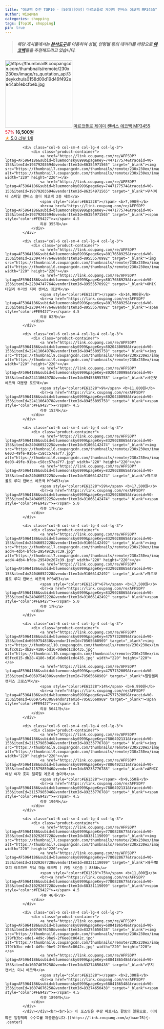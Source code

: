 ```yaml
---
title: "에코백 추천 TOP10 - [50대][여성] 마르코폴로 제이미 캔버스 에코백 MP3455"
author: WiseMan
categories: shopping
tags: [Top10, shopping]
pin: true
---
```


> ##### 해당 게시물에서는 [**분석도구**](https://itemscout.io/)를 이용하여 **성별**, **연령별** 등의 데이터를 바탕으로 [**에코백**](https://link.coupang.com/a/baae76)들을 추천해드리고 있습니다.
<div class="container"><div class="row">
            <div class="col-6 col-sm-4 col-lg-4 col-lg-3">
                <div class="product-container">
                    <a href="https://link.coupang.com/re/AFFSDP?lptag=AF5964186&subid=bluemoonsky6999&pageKey=8333549428&traceid=V0-153&itemId=24061598679&vendorItemId=91081476018" target="_blank"><img src="https://thumbnail8.coupangcdn.com/thumbnails/remote/230x230ex/image/rs_quotation_api/3deykxhu/a0158d00d19d49f492ee44ab1ebcfbeb.jpg" alt="https://thumbnail8.coupangcdn.com/thumbnails/remote/230x230ex/image/rs_quotation_api/3deykxhu/a0158d00d19d49f492ee44ab1ebcfbeb.jpg" width="220" height="220"></a>
                    <a href="https://link.coupang.com/re/AFFSDP?lptag=AF5964186&subid=bluemoonsky6999&pageKey=8333549428&traceid=V0-153&itemId=24061598679&vendorItemId=91081476018" target="_blank">마르코폴로 제이미 캔버스 에코백 MP3455</a>
                    <span style="color:#E61328">57%</span> <b>16,500원</b>
                    <br><a href="https://link.coupang.com/re/AFFSDP?lptag=AF5964186&subid=bluemoonsky6999&pageKey=8333549428&traceid=V0-153&itemId=24061598679&vendorItemId=91081476018" target="_blank"><span style="color:#FE9427">★</span> 5.0
                    리뷰 1개</a>
                </div>
            </div>
            
            <div class="col-6 col-sm-4 col-lg-4 col-lg-3">
                <div class="product-container">
                    <a href="https://link.coupang.com/re/AFFSDP?lptag=AF5964186&subid=bluemoonsky6999&pageKey=7447177574&traceid=V0-153&itemId=19379203694&vendorItemId=86354971565" target="_blank"><img src="https://thumbnail7.coupangcdn.com/thumbnails/remote/230x230ex/image/vendor_inventory/eba2/c699bc122d0d5117f228b5da8b3b084a11d5245aa3ac61b3c9f62834ab79.jpg" alt="https://thumbnail7.coupangcdn.com/thumbnails/remote/230x230ex/image/vendor_inventory/eba2/c699bc122d0d5117f228b5da8b3b084a11d5245aa3ac61b3c9f62834ab79.jpg" width="220" height="220"></a>
                    <a href="https://link.coupang.com/re/AFFSDP?lptag=AF5964186&subid=bluemoonsky6999&pageKey=7447177574&traceid=V0-153&itemId=19379203694&vendorItemId=86354971565" target="_blank">무식이네 스마일 캔버스 숄더 에코백 2종 세트</a>
                    <span style="color:#E61328"></span> <b>7,990원</b>
                    <br><a href="https://link.coupang.com/re/AFFSDP?lptag=AF5964186&subid=bluemoonsky6999&pageKey=7447177574&traceid=V0-153&itemId=19379203694&vendorItemId=86354971565" target="_blank"><span style="color:#FE9427">★</span> 4.5
                    리뷰 355개</a>
                </div>
            </div>
            
            <div class="col-6 col-sm-4 col-lg-4 col-lg-3">
                <div class="product-container">
                    <a href="https://link.coupang.com/re/AFFSDP?lptag=AF5964186&subid=bluemoonsky6999&pageKey=8017658925&traceid=V0-153&itemId=22394747764&vendorItemId=89555570992" target="_blank"><img src="https://thumbnail6.coupangcdn.com/thumbnails/remote/230x230ex/image/vendor_inventory/84ed/0f67cb5f452f31ebc3f708e55539c25af43e4dbc0a4496dfadb043b15e80.png" alt="https://thumbnail6.coupangcdn.com/thumbnails/remote/230x230ex/image/vendor_inventory/84ed/0f67cb5f452f31ebc3f708e55539c25af43e4dbc0a4496dfadb043b15e80.png" width="220" height="220"></a>
                    <a href="https://link.coupang.com/re/AFFSDP?lptag=AF5964186&subid=bluemoonsky6999&pageKey=8017658925&traceid=V0-153&itemId=22394747764&vendorItemId=89555570992" target="_blank">OMIK 데일리 투라인 지퍼 캔버스 에코백</a>
                    <span style="color:#E61328"></span> <b>14,900원</b>
                    <br><a href="https://link.coupang.com/re/AFFSDP?lptag=AF5964186&subid=bluemoonsky6999&pageKey=8017658925&traceid=V0-153&itemId=22394747764&vendorItemId=89555570992" target="_blank"><span style="color:#FE9427">★</span> 4.5
                    리뷰 82개</a>
                </div>
            </div>
            
            <div class="col-6 col-sm-4 col-lg-4 col-lg-3">
                <div class="product-container">
                    <a href="https://link.coupang.com/re/AFFSDP?lptag=AF5964186&subid=bluemoonsky6999&pageKey=8020430098&traceid=V0-153&itemId=22411064978&vendorItemId=89455895758" target="_blank"><img src="https://thumbnail9.coupangcdn.com/thumbnails/remote/230x230ex/image/vendor_inventory/db23/5d5e93ae36e2b4af5d139714c02f286c2fb8a0414dd1f0f15b79e98e8e07.jpg" alt="https://thumbnail9.coupangcdn.com/thumbnails/remote/230x230ex/image/vendor_inventory/db23/5d5e93ae36e2b4af5d139714c02f286c2fb8a0414dd1f0f15b79e98e8e07.jpg" width="220" height="220"></a>
                    <a href="https://link.coupang.com/re/AFFSDP?lptag=AF5964186&subid=bluemoonsky6999&pageKey=8020430098&traceid=V0-153&itemId=22411064978&vendorItemId=89455895758" target="_blank">세련닷 에코백 대용량 토트백</a>
                    <span style="color:#E61328">9%</span> <b>11,800원</b>
                    <br><a href="https://link.coupang.com/re/AFFSDP?lptag=AF5964186&subid=bluemoonsky6999&pageKey=8020430098&traceid=V0-153&itemId=22411064978&vendorItemId=89455895758" target="_blank"><span style="color:#FE9427">★</span> 4.5
                    리뷰 152개</a>
                </div>
            </div>
            
            <div class="col-6 col-sm-4 col-lg-4 col-lg-3">
                <div class="product-container">
                    <a href="https://link.coupang.com/re/AFFSDP?lptag=AF5964186&subid=bluemoonsky6999&pageKey=8329028865&traceid=V0-153&itemId=24046052225&vendorItemId=91066142474" target="_blank"><img src="https://thumbnail6.coupangcdn.com/thumbnails/remote/230x230ex/image/retail/images/2024/09/06/14/9/67dc444d-6e03-49fe-91ba-c58cc57ea7f7.jpg" alt="https://thumbnail6.coupangcdn.com/thumbnails/remote/230x230ex/image/retail/images/2024/09/06/14/9/67dc444d-6e03-49fe-91ba-c58cc57ea7f7.jpg" width="220" height="220"></a>
                    <a href="https://link.coupang.com/re/AFFSDP?lptag=AF5964186&subid=bluemoonsky6999&pageKey=8329028865&traceid=V0-153&itemId=24046052225&vendorItemId=91066142474" target="_blank">마르코폴로 루디 캔버스 에코백 MP3453</a>
                    <span style="color:#E61328">59%</span> <b>17,500원</b>
                    <br><a href="https://link.coupang.com/re/AFFSDP?lptag=AF5964186&subid=bluemoonsky6999&pageKey=8329028865&traceid=V0-153&itemId=24046052225&vendorItemId=91066142474" target="_blank"><span style="color:#FE9427">★</span> 5.0
                    리뷰 1개</a>
                </div>
            </div>
            
            <div class="col-6 col-sm-4 col-lg-4 col-lg-3">
                <div class="product-container">
                    <a href="https://link.coupang.com/re/AFFSDP?lptag=AF5964186&subid=bluemoonsky6999&pageKey=8329028865&traceid=V0-153&itemId=24046052228&vendorItemId=91066142492" target="_blank"><img src="https://thumbnail7.coupangcdn.com/thumbnails/remote/230x230ex/image/retail/images/2024/09/06/14/5/9d0a8d07-add4-4db4-bfda-29549c267c39.jpg" alt="https://thumbnail7.coupangcdn.com/thumbnails/remote/230x230ex/image/retail/images/2024/09/06/14/5/9d0a8d07-add4-4db4-bfda-29549c267c39.jpg" width="220" height="220"></a>
                    <a href="https://link.coupang.com/re/AFFSDP?lptag=AF5964186&subid=bluemoonsky6999&pageKey=8329028865&traceid=V0-153&itemId=24046052228&vendorItemId=91066142492" target="_blank">마르코폴로 루디 캔버스 에코백 MP3453</a>
                    <span style="color:#E61328">67%</span> <b>17,500원</b>
                    <br><a href="https://link.coupang.com/re/AFFSDP?lptag=AF5964186&subid=bluemoonsky6999&pageKey=8329028865&traceid=V0-153&itemId=24046052228&vendorItemId=91066142492" target="_blank"><span style="color:#FE9427">★</span> 5.0
                    리뷰 1개</a>
                </div>
            </div>
            
            <div class="col-6 col-sm-4 col-lg-4 col-lg-3">
                <div class="product-container">
                    <a href="https://link.coupang.com/re/AFFSDP?lptag=AF5964186&subid=bluemoonsky6999&pageKey=4757732009&traceid=V0-153&itemId=6059754830&vendorItemId=70565668969" target="_blank"><img src="https://thumbnail10.coupangcdn.com/thumbnails/remote/230x230ex/image/retail/images/98209840337343-05fcc015-db28-4186-bd16-0de8d1cdc435.jpg" alt="https://thumbnail10.coupangcdn.com/thumbnails/remote/230x230ex/image/retail/images/98209840337343-05fcc015-db28-4186-bd16-0de8d1cdc435.jpg" width="220" height="220"></a>
                    <a href="https://link.coupang.com/re/AFFSDP?lptag=AF5964186&subid=bluemoonsky6999&pageKey=4757732009&traceid=V0-153&itemId=6059754830&vendorItemId=70565668969" target="_blank">말랑젤리 캠퍼스 크로스백</a>
                    <span style="color:#E61328">14%</span> <b>6,990원</b>
                    <br><a href="https://link.coupang.com/re/AFFSDP?lptag=AF5964186&subid=bluemoonsky6999&pageKey=4757732009&traceid=V0-153&itemId=6059754830&vendorItemId=70565668969" target="_blank"><span style="color:#FE9427">★</span> 4.5
                    리뷰 5641개</a>
                </div>
            </div>
            
            <div class="col-6 col-sm-4 col-lg-4 col-lg-3">
                <div class="product-container">
                    <a href="https://link.coupang.com/re/AFFSDP?lptag=AF5964186&subid=bluemoonsky6999&pageKey=7806492131&traceid=V0-153&itemId=21157985046&vendorItemId=89233776788" target="_blank"><img src="https://thumbnail9.coupangcdn.com/thumbnails/remote/230x230ex/image/vendor_inventory/27e2/cac886d49438a262b4a531e873939d93d5a17fb25c2bafc139a762e3199f.jpg" alt="https://thumbnail9.coupangcdn.com/thumbnails/remote/230x230ex/image/vendor_inventory/27e2/cac886d49438a262b4a531e873939d93d5a17fb25c2bafc139a762e3199f.jpg" width="220" height="220"></a>
                    <a href="https://link.coupang.com/re/AFFSDP?lptag=AF5964186&subid=bluemoonsky6999&pageKey=7806492131&traceid=V0-153&itemId=21157985046&vendorItemId=89233776788" target="_blank">APNCC 여성 여자 호피 얼룩말 에코백 숄더백</a>
                    <span style="color:#E61328"></span> <b>9,550원</b>
                    <br><a href="https://link.coupang.com/re/AFFSDP?lptag=AF5964186&subid=bluemoonsky6999&pageKey=7806492131&traceid=V0-153&itemId=21157985046&vendorItemId=89233776788" target="_blank"><span style="color:#FE9427">★</span> 4.5
                    리뷰 190개</a>
                </div>
            </div>
            
            <div class="col-6 col-sm-4 col-lg-4 col-lg-3">
                <div class="product-container">
                    <a href="https://link.coupang.com/re/AFFSDP?lptag=AF5964186&subid=bluemoonsky6999&pageKey=7780828677&traceid=V0-153&itemId=21029267728&vendorItemId=88331119099" target="_blank"><img src="https://thumbnail7.coupangcdn.com/thumbnails/remote/230x230ex/image/vendor_inventory/c95d/4a125124951c49d662684168a8572fbf55b76d6731525891a558e225fec9.jpg" alt="https://thumbnail7.coupangcdn.com/thumbnails/remote/230x230ex/image/vendor_inventory/c95d/4a125124951c49d662684168a8572fbf55b76d6731525891a558e225fec9.jpg" width="220" height="220"></a>
                    <a href="https://link.coupang.com/re/AFFSDP?lptag=AF5964186&subid=bluemoonsky6999&pageKey=7780828677&traceid=V0-153&itemId=21029267728&vendorItemId=88331119099" target="_blank">와우MD 호피 레오파드 무늬 매듭 에코백 [ 키링 사은품 ] 8366</a>
                    <span style="color:#E61328">75%</span> <b>11,800원</b>
                    <br><a href="https://link.coupang.com/re/AFFSDP?lptag=AF5964186&subid=bluemoonsky6999&pageKey=7780828677&traceid=V0-153&itemId=21029267728&vendorItemId=88331119099" target="_blank"><span style="color:#FE9427">★</span> 4.5
                    리뷰 46개</a>
                </div>
            </div>
            
            <div class="col-6 col-sm-4 col-lg-4 col-lg-3">
                <div class="product-container">
                    <a href="https://link.coupang.com/re/AFFSDP?lptag=AF5964186&subid=bluemoonsky6999&pageKey=6804186548&traceid=V0-153&itemId=16074676258&vendorItemId=83274650438" target="_blank"><img src="https://thumbnail6.coupangcdn.com/thumbnails/remote/230x230ex/image/retail/images/75651337081515-179fb3bc-ede1-4d9c-9be9-2f6ee8c8642c.jpg" alt="https://thumbnail6.coupangcdn.com/thumbnails/remote/230x230ex/image/retail/images/75651337081515-179fb3bc-ede1-4d9c-9be9-2f6ee8c8642c.jpg" width="220" height="220"></a>
                    <a href="https://link.coupang.com/re/AFFSDP?lptag=AF5964186&subid=bluemoonsky6999&pageKey=6804186548&traceid=V0-153&itemId=16074676258&vendorItemId=83274650438" target="_blank">무지 캔버스 미니 에코백</a>
                    <span style="color:#E61328"></span> <b>2,300원</b>
                    <br><a href="https://link.coupang.com/re/AFFSDP?lptag=AF5964186&subid=bluemoonsky6999&pageKey=6804186548&traceid=V0-153&itemId=16074676258&vendorItemId=83274650438" target="_blank"><span style="color:#FE9427">★</span> 4.5
                    리뷰 1890개</a>
                </div>
            </div>
            </div></div><br><br>[👉 이 포스팅은 쿠팡 파트너스 활동의 일환으로, 이에 따른 일정액의 수수료를 제공받습니다.](https://link.coupang.com/a/baae76){: .center}